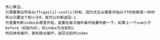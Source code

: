     贪心算法。
    只需要算出所有diff=gas[i]-cost[i]的和，因为无论从哪里开始diff的和都是一样的
    所以只要这个和小于0，就可以判断返回-1
    可是要判断index从哪里开始，就要在每次循环最开始要判断一下，如果上一个sum小于before（初始为0），则index为当前的i
    然后继续循环，直到跳出循环，返回当前的index
